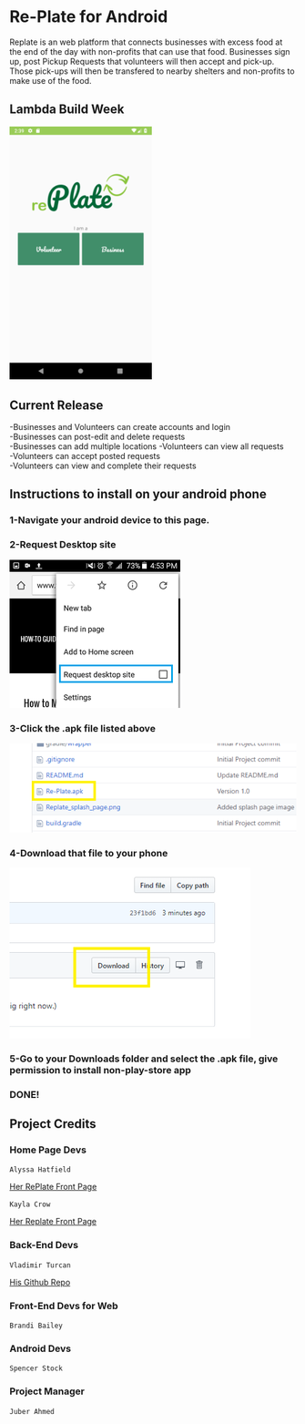 # Re-Plate for Android

Replate is an web platform that connects businesses with excess food at the end of the day with non-profits that can use that food. Businesses sign up, post Pickup Requests that volunteers will then accept and pick-up. Those pick-ups will then be transfered to nearby shelters and non-profits to make use of the food.

## Lambda Build Week

<img src="https://github.com/build-week-replate/labs-replate-Android/blob/master/Replate_splash_page.png?raw=true" width="250">

## Current Release
-Businesses and Volunteers can create accounts and login<br>
-Businesses can post-edit and delete requests<br>
-Businesses can add multiple locations
-Volunteers can view all requests<br>
-Volunteers can accept posted requests<br>
-Volunteers can view and complete their requests<br>

## Instructions to install on your android phone
### 1-Navigate your android device to this page.

### 2-Request Desktop site

<img src="https://github.com/build-week-replate/labs-replate-Android/blob/master/install0.png">

### 3-Click the .apk file listed above

<img src="https://github.com/build-week-replate/labs-replate-Android/blob/master/Install1.png">

### 4-Download that file to your phone

<img src="https://github.com/build-week-replate/labs-replate-Android/blob/master/install2.png">

### 5-Go to your Downloads folder and select the .apk file, give permission to install non-play-store app

### DONE!


## Project Credits

### Home Page Devs
    Alyssa Hatfield
[Her RePlate Front Page](https://alyssajane.me)
    
    Kayla Crow
[Her Replate Front Page](https://build-week-replate.github.io/labs-replate-user-interface-design-2/)

### Back-End Devs
    Vladimir Turcan 
[His Github Repo](https://github.com/build-week-replate/labs-replate-BE)

### Front-End Devs for Web
    Brandi Bailey

### Android Devs
    Spencer Stock

### Project Manager
    Juber Ahmed
